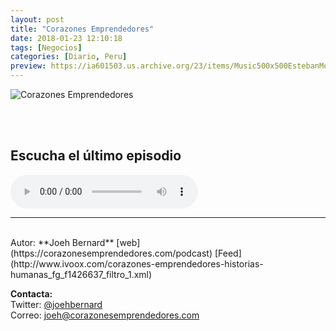 ```yaml
---
layout: post
title: "Corazones Emprendedores"
date: 2018-01-23 12:10:18
tags: [Negocios]
categories: [Diario, Peru]
preview: https://ia601503.us.archive.org/23/items/Music500x500EstebanMontoya/CorazonesEmprendedores300.jpg
---
```


![Corazones Emprendedores](https://ia601503.us.archive.org/23/items/Music500x500EstebanMontoya/CorazonesEmprendedores500.jpg)

<br/>
<br/>

## Escucha el último episodio

<!--reproductor-feed=http://www.ivoox.com/corazones-emprendedores-historias-humanas_fg_f1426637_filtro_1.xml-->
<!--reproductor-start-->
<audio id="audio" preload="auto" controls="" src="http://pe.ivoox.com/es/40-antonio-g-retrospectiva-vivir-viajando-con_mf_22423291_feed_1.mp3"></audio>
<!--reproductor-end-->



_ _ _
<br>
Autor: **Joeh Bernard**  
[web](https://corazonesemprendedores.com/podcast)  
[Feed](http://www.ivoox.com/corazones-emprendedores-historias-humanas_fg_f1426637_filtro_1.xml)  




**Contacta:**  
Twitter: [@joehbernard](https://twitter.com/joehbernard)  
Correo: [joeh@corazonesemprendedores.com](mailto:joeh@corazonesemprendedores.com)  

